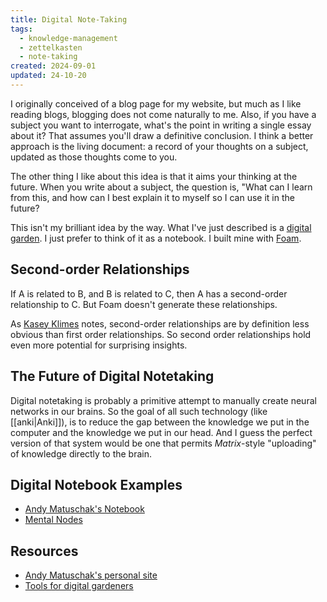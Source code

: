 ```yaml
---
title: Digital Note-Taking
tags:
  - knowledge-management
  - zettelkasten
  - note-taking
created: 2024-09-01
updated: 24-10-20
---
```

I originally conceived of a blog page for my website, but much as I like reading blogs, blogging does not come naturally to me. Also, if you have a subject you want to interrogate, what's the point in writing a single essay about it? That assumes you'll draw a definitive conclusion. I think a better approach is the living document: a record of your thoughts on a subject, updated as those thoughts come to you.

The other thing I like about this idea is that it aims your thinking at the future. When you write about a subject, the question is, "What can I learn from this, and how can I best explain it to myself so I can use it in the future?

This isn't my brilliant idea by the way. What I've just described is a [digital garden](https://maggieappleton.com/garden-history?ref=ideasurg.pub). I just prefer to think of it as a notebook. I built mine with [Foam](https://foambubble.github.io/foam/).

## Second-order Relationships

If A is related to B, and B is related to C, then A has a second-order relationship to C. But Foam doesn't generate these relationships.

As [Kasey Klimes](https://www.kaseyklimes.com/notes/2019/10/16/an-augmented-mind-designing-a-personal-knowledge-base-with-notion) notes, second-order relationships are by definition less obvious than first order relationships. So second order relationships hold even more potential for surprising insights.

## The Future of Digital Notetaking

Digital notetaking is probably a primitive attempt to manually create neural networks in our brains. So the goal of all such technology (like [[anki|Anki]]), is to reduce the gap between the knowledge we put in the computer and the knowledge we put in our head. And I guess the perfect version of that system would be one that permits *Matrix*-style "uploading" of knowledge directly to the brain.

## Digital Notebook Examples

- [Andy Matuschak's Notebook](https://notes.andymatuschak.org/About_these_notes)
- [Mental Nodes](https://www.mentalnodes.com)

## Resources

- [Andy Matuschak's personal site](https://andymatuschak.org)
- [Tools for digital gardeners](https://github.com/MaggieAppleton/digital-gardeners)
